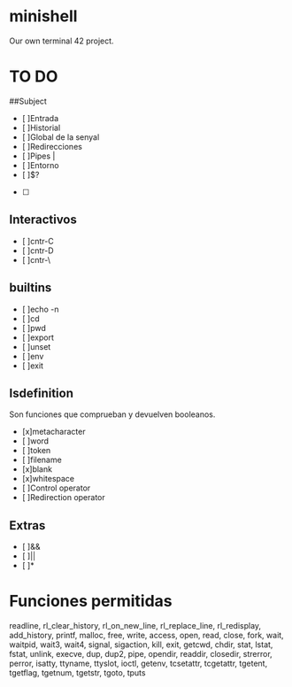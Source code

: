 # minishell
Our own terminal 42 project.

# TO DO

##Subject
- [ ]Entrada
- [ ]Historial
- [ ]Global de la senyal
- [ ]Redirecciones
- [ ]Pipes |
- [ ]Entorno
- [ ]$?
- [ ]
## Interactivos
- [ ]cntr-C
- [ ]cntr-D
- [ ]cntr-\
## builtins
- [ ]echo -n
- [ ]cd
- [ ]pwd
- [ ]export
- [ ]unset
- [ ]env
- [ ]exit
## Isdefinition
Son funciones que comprueban y devuelven booleanos.
- [x]metacharacter
- [ ]word
- [ ]token
- [ ]filename
- [x]blank
- [x]whitespace
- [ ]Control operator
- [ ]Redirection operator
## Extras
- [ ]&&
- [ ]||
- [ ]*

# Funciones permitidas

readline, rl_clear_history, rl_on_new_line,
rl_replace_line, rl_redisplay, add_history,
printf, malloc, free, write, access, open, read,
close, fork, wait, waitpid, wait3, wait4, signal,
sigaction, kill, exit, getcwd, chdir, stat,
lstat, fstat, unlink, execve, dup, dup2, pipe,
opendir, readdir, closedir, strerror, perror,
isatty, ttyname, ttyslot, ioctl, getenv, tcsetattr,
tcgetattr, tgetent, tgetflag, tgetnum, tgetstr,
tgoto, tputs
